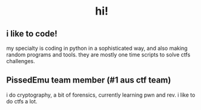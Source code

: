 <div align="center">
 <h1>hi!</h1>
</div>

## i like to code!
my specialty is coding in python in a sophisticated way, and also making random programs and tools. they are mostly one time scripts to solve ctfs challenges.

## PissedEmu team member (#1 aus ctf team)
i do cryptography, a bit of forensics, currently learning pwn and rev.
i like to do ctfs a lot. 
